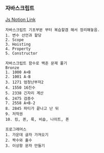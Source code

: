 ### 자바스크립트

[Js Notion Link](https://www.notion.so/Javascript-b783c214a3ad468a9e57b2d94ff4520b)

```
자바스크립트 기초부분 부터 복습할겸 해서 정리해놓음.
1. 변수 선언과 할당
2. Scope
3. Hoisting
4. Property
5. Constructor
```

```
자바스크립트 함수로 백준 문제 풀기
Bronze
1. 1000 A+B
2. 1001 A-B
3. 1271 엄청난부자2
4. 1550 16진수
5. 2338 긴자리 계산
6. 2475 검증수
7. 2558 A+B-2
8. 2845 파티가 끝나고 난 뒤
9. 저작권
10. 킹, 퀸, 룩, 비숍, 나이트, 폰
```

```
프로그래머스
1. 가운데 글자 가져오기
2. 짝수와 홀수
3. 이상항 문자 만들기
```
